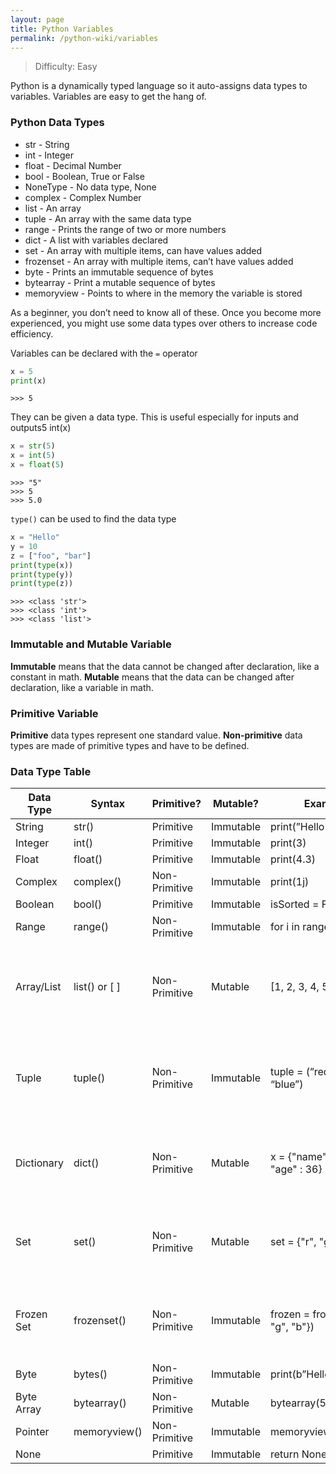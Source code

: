 ```yaml
---
layout: page
title: Python Variables
permalink: /python-wiki/variables
---
```


> Difficulty: Easy
> 

Python is a dynamically typed language so it auto-assigns data types to variables. Variables are easy to get the hang of.

### Python Data Types

- str - String
- int - Integer
- float - Decimal Number
- bool - Boolean, True or False
- NoneType - No data type, None
- complex - Complex Number
- list - An array
- tuple - An array with the same data type
- range - Prints the range of two or more numbers
- dict - A list with variables declared
- set - An array with multiple items, can have values added
- frozenset - An array with multiple items, can’t have values added
- byte - Prints an immutable sequence of bytes
- bytearray - Print a mutable sequence of bytes
- memoryview - Points to where in the memory the variable is stored

As a beginner, you don’t need to know all of these. Once you become more experienced, you might use some data types over others to increase code efficiency.

Variables can be declared with the `=` operator

```python
x = 5
print(x)
```

```
>>> 5
```

They can be given a data type. This is useful especially for inputs and outputs5
int(x)

```python
x = str(5)
x = int(5)
x = float(5)
```

```
>>> "5"
>>> 5
>>> 5.0
```

`type()` can be used to find the data type

```python
x = "Hello"
y = 10
z = ["foo", "bar"]
print(type(x))
print(type(y))
print(type(z))
```

```
>>> <class 'str'>
>>> <class 'int'>
>>> <class 'list'>
```

### Immutable and Mutable Variable

**Immutable** means that the data cannot be changed after declaration, like a constant in math. ****************Mutable**************** means that the data can be changed after declaration, like a variable in math.

### Primitive Variable

**Primitive** data types represent one standard value. 
**Non-primitive** data types are made of primitive types and have to be defined.

### Data Type Table

| Data Type | Syntax | Primitive? | Mutable? | Example | Special cases |
| --- | --- | --- | --- | --- | --- |
| String | str() | Primitive | Immutable | print(”Hello World”) |  |
| Integer | int() | Primitive | Immutable | print(3) |  |
| Float | float() | Primitive | Immutable | print(4.3) |  |
| Complex | complex() | Non-Primitive | Immutable | print(1j) |  |
| Boolean | bool() | Primitive | Immutable | isSorted = False |  |
| Range | range() | Non-Primitive | Immutable | for i in range(1,6): |  |
| Array/List | list() or [ ] | Non-Primitive | Mutable | [1, 2, 3, 4, 5] | Ordered, changeable, indexed, allows duplicates, different data types |
| Tuple | tuple() | Non-Primitive | Immutable | tuple = (”red”, “green”, “blue”) | Ordered, unchangeable, indexed, allows duplicates, same data type only |
| Dictionary | dict() | Non-Primitive | Mutable | x = {"name" : "John", "age" : 36} | Ordered, changeable, indexed, no duplicates. Presented as pointer:value |
| Set | set() | Non-Primitive | Mutable | set = {"r", "g", "b"} | Unordered, unchangeable but can have values added, no duplicates, unindexed |
| Frozen Set | frozenset() | Non-Primitive | Immutable | frozen = frozenset({"r, "g", "b"}) | Unordered, unchangeable but no values can be added, no duplicates, unindexed |
| Byte | bytes() | Non-Primitive | Immutable | print(b”Hello”) |  |
| Byte Array | bytearray() | Non-Primitive | Mutable | bytearray(5) |  |
| Pointer | memoryview() | Non-Primitive | Immutable | memoryview(bytes(5)) |  |
| None |  | Primitive | Immutable | return None |  |